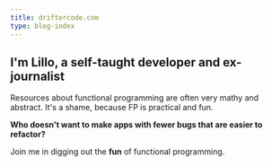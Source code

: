 ```yaml
---
title: driftercode.com
type: blog-index
---
```


## I'm Lillo, a self-taught developer and ex-journalist

Resources about functional programming are often very mathy and abstract. It's a shame, because FP is practical and fun.

**Who doesn't want to make apps with fewer bugs that are easier to refactor?**

Join me in digging out the **fun** of functional programming.
